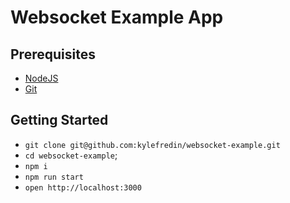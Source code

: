 # Websocket Example App

## Prerequisites

- [NodeJS](https://nodejs.org)
- [Git](https://github.com)

## Getting Started

- `git clone git@github.com:kylefredin/websocket-example.git`
- `cd websocket-example`;
- `npm i`
- `npm run start`
- `open http://localhost:3000`
